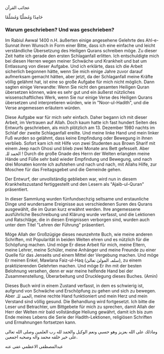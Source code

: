 عجائب القرآن

حَامِدًا وَمُصَلِّيًا وَمُسَلِّمًا

### Warum geschrieben? Und was geschrieben?

Im Rabiul Awwal 1400 n.H. äußerten einige angesehene Gelehrte des Ahl-e-Sunnat ihren Wunsch in Form einer Bitte, dass ich eine einfache und leicht verständliche Übersetzung des Heiligen Qurans schreiben möge. Zu dieser Zeit hatte ich gerade den ersten Schlaganfall erlitten. Ich entschuldigte mich bei diesen Herren wegen meiner Schwäche und Krankheit und bat um Entlassung von dieser Aufgabe. Und ich erklärte, dass ich die Arbeit sicherlich begonnen hätte, wenn Sie mich einige Jahre zuvor darauf aufmerksam gemacht hätten, aber jetzt, da der Schlaganfall meine Kräfte völlig gelähmt hat, ist eine so große Aufgabe für mich nicht möglich. Dann sagten einige Verwandte: Wenn Sie nicht den gesamten Heiligen Quran übersetzen können, wäre es sehr gut und ein äußerst nützliches wissenschaftliches Werk, wenn Sie nur einige Verse des Heiligen Qurans übersetzen und interpretieren würden, wie in "Noor-ul-Hadith", und die Verse angemessen erläutern würden.

Diese Aufgabe war für mich sehr einfach. Daher begann ich mit dieser Arbeit, im Vertrauen auf Allah. Doch kaum hatte ich fast hundert Seiten des Entwurfs geschrieben, als mich plötzlich am 13. Dezember 1980 nachts im Schlaf der zweite Schlaganfall ereilte. Und meine linke Hand und mein linker Fuß wurden so gelähmt, dass keine Empfindung oder Bewegung in ihnen verblieb. Sofort kam ich mit Hilfe von zwei Studenten aus Brown Sharif mit einem Jeep nach Ghosi und blieb zwei Monate ans Bett gefesselt. Aber الحمد للہ ! Durch die große Gnade des Herrn der Welten erlangten meine Hände und Füße sehr bald wieder Empfindung und Bewegung, und nach drei Monaten konnte ich aufstehen und nach und nach, mit Allahs Hilfe, zur Moschee für das Freitagsgebet und die Gemeinde gehen.


Der Entwurf, der unvollständig geblieben war, wird nun in diesem Krankheitszustand fertiggestellt und den Lesern als "Ajaib-ul-Quran" präsentiert.

In dieser Sammlung wurden fünfundsechzig seltsame und erstaunliche Dinge und wundersame Ereignisse aus verschiedenen Suren des Qurans ausgewählt, die im Quran kurz erwähnt werden. Ihre angemessene ausführliche Beschreibung und Klärung wurde verfasst, und die Lektionen und Ratschläge, die in diesen Ereignissen verborgen sind, wurden auch unter dem Titel "Lehren der Führung" präsentiert.

Möge Allah der Großzügige dieses neunzehnte Buch, wie meine anderen Schriften, mit Popularität in beiden Welten ehren und es nützlich für die Schöpfung machen. Und möge Er diese Arbeit für mich, meine Eltern, meine Lehrer, meine Schüler, meine Anhänger und meine Freunde zu einer Quelle für das Jenseits und einem Mittel der Vergebung machen. Und möge Er meinen Enkel, Mawlana Faiz-ul-Haq (سلمہ المولیٰ تعالیٰ), zu einem praktizierenden Gelehrten machen. Und möge Er ihn mit der besten Belohnung versehen, denn er war meine helfende Hand bei der Zusammenstellung, Überarbeitung und Drucklegung dieses Buches. (Amin)

Dieses Buch wird in einem Zustand verfasst, in dem es schwierig ist, aufgrund von Schwäche und Erschöpfung zu gehen und sich zu bewegen. Aber الحمد للہ, meine rechte Hand funktioniert und mein Herz und mein Verstand sind völlig gesund. Die Behandlung wird fortgesetzt. Ich bitte die Leser und Betrachter, um Bittgebete für mich zu sprechen, damit Allah der Herr der Welten mir bald vollständige Heilung gewährt, damit ich bis zum Ende meines Lebens die Serie der Hadith-Lektionen, religiösen Schriften und Ermahnungen fortsetzen kann.

وماذلك على الله بعزيز وهو حسبي ونعم الوكيل والحمد لله رب العلمين وصلى الله تعالى على خير خلقه محمد واله وصحبه اجمعين.

عبدالمصطفى الاعظمي عفى عنه